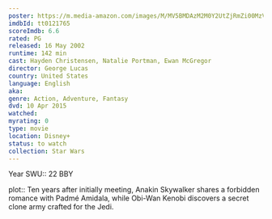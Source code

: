 ```yaml
---
poster: https://m.media-amazon.com/images/M/MV5BMDAzM2M0Y2UtZjRmZi00MzVlLTg4MjEtOTE3NzU5ZDVlMTU5XkEyXkFqcGdeQXVyNDUyOTg3Njg@._V1_SX300.jpg 
imdbId: tt0121765 
scoreImdb: 6.6 
rated: PG
released: 16 May 2002 
runtime: 142 min 
cast: Hayden Christensen, Natalie Portman, Ewan McGregor 
director: George Lucas 
country: United States
language: English
aka:
genre: Action, Adventure, Fantasy 
dvd: 10 Apr 2015
watched: 
myrating: 0
type: movie
location: Disney+
status: to watch
collection: Star Wars
---
```


Year SWU:: 22 BBY

plot:: Ten years after initially meeting, Anakin Skywalker shares a forbidden romance with Padmé Amidala, while Obi-Wan Kenobi discovers a secret clone army crafted for the Jedi.